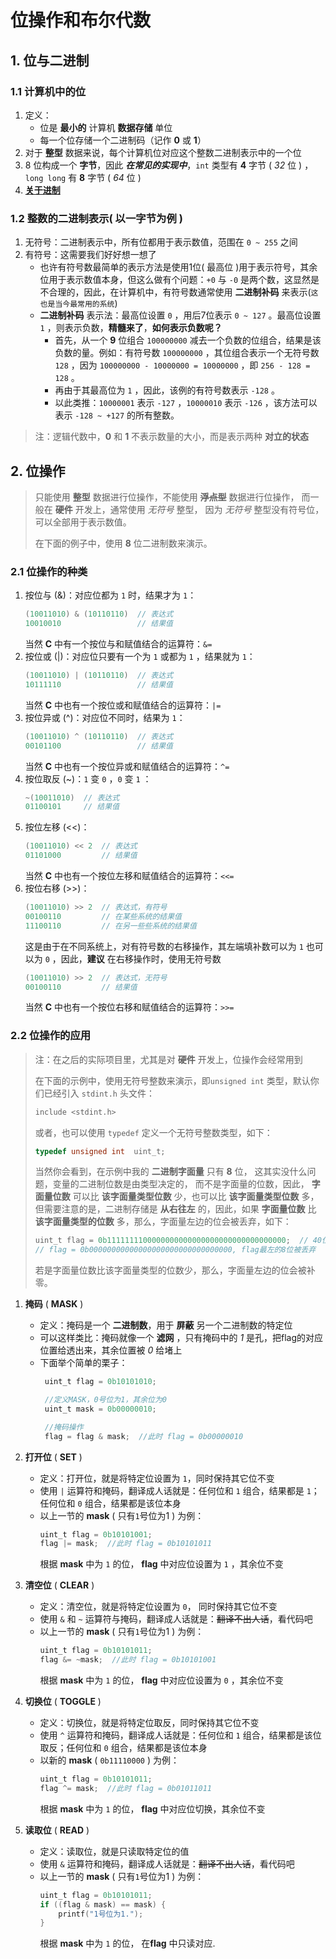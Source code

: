 # 位操作和布尔代数

## 1. 位与二进制

### 1.1 计算机中的位

1. 定义：
   - 位是 **最小的** 计算机 **数据存储** 单位 
   - 每一个位存储一个二进制码（记作 **0** 或 **1**） 
2. 对于 **整型** 数据来说，每个计算机位对应这个整数二进制表示中的一个位 
3. 8 位构成一个 **字节**，因此 ***在常见的实现中***，`int` 类型有 **4** 字节 ( *32* 位 ) ，`long long` 有 **8** 字节 ( *64* 位 )
4. [ **关于进制** ](/教程/正文/项目/77_关于进制.md)

### 1.2 整数的二进制表示( 以一字节为例 )
1. 无符号：二进制表示中，所有位都用于表示数值，范围在 `0 ~ 255` 之间 
2. 有符号：这需要我们好好想一想了
   - 也许有符号数最简单的表示方法是使用1位( 最高位 )用于表示符号，其余位用于表示数值本身，但这么做有个问题：`+0` 与 `-0` 是两个数，这显然是不合理的，因此，在计算机中，有符号数通常使用 **二进制补码** 来表示(`这也是当今最常用的系统`)
   - **二进制补码** 表示法：最高位设置 `0` ，用后7位表示 `0 ~ 127` 。最高位设置 `1` ，则表示负数，**精髓来了**，**如何表示负数呢？** 
     - 首先，从一个 **9** 位组合 `100000000` 减去一个负数的位组合，结果是该负数的量。例如：有符号数 `100000000` ，其位组合表示一个无符号数 `128` ，因为 `100000000 - 10000000 = 10000000` ，即 `256 - 128 = 128` 。
     - 再由于其最高位为 `1` ，因此，该例的有符号数表示 `-128` 。
     - 以此类推：`10000001` 表示 `-127` ，`10000010` 表示 `-126` ，该方法可以表示 `-128 ~ +127` 的所有整数。

> 注：逻辑代数中，**0** 和 **1** 不表示数量的大小，而是表示两种 **对立的状态**

## 2. 位操作

> 只能使用 **整型** 数据进行位操作，不能使用 **~~浮点型~~** 数据进行位操作，
> 而一般在 **硬件** 开发上，通常使用 *无符号* 整型，
> 因为 *无符号* 整型没有符号位，可以全部用于表示数值。
> 
> 在下面的例子中，使用 **8** 位二进制数来演示。

### 2.1 位操作的种类

1. 按位与 (&)：对应位都为 `1` 时，结果才为 `1`：
   ```C
   (10011010) & (10110110)  // 表达式
   10010010                 // 结果值
   ```
   当然 **C** 中有一个按位与和赋值结合的运算符：`&=`
2. 按位或 (|)：对应位只要有一个为 `1` 或都为 `1`  ，结果就为 `1`：
   ```C
   (10011010) | (10110110)  // 表达式
   10111110                 // 结果值
   ```
   当然 **C** 中也有一个按位或和赋值结合的运算符：`|=`
3. 按位异或 (^)：对应位不同时，结果为 `1`：
   ```C
   (10011010) ^ (10110110)  // 表达式
   00101100                 // 结果值
   ```
   当然 **C** 中也有一个按位异或和赋值结合的运算符：`^=`
4. 按位取反 (~)：`1` 变 `0` ，`0` 变 `1` ：
   ```C
   ~(10011010)  // 表达式
   01100101     // 结果值  
   ```
5. 按位左移 (<<)：
   ```C
   (10011010) << 2  // 表达式
   01101000         // 结果值
   ```
   当然 **C** 中也有一个按位左移和赋值结合的运算符：`<<=`
6. 按位右移 (>>)：
   ```C
   (10011010) >> 2  // 表达式，有符号
   00100110         // 在某些系统的结果值
   11100110         // 在另一些些系统的结果值
   ```
   这是由于在不同系统上，对有符号数的右移操作，其左端填补数可以为 `1` 也可以为 `0` ，因此，**建议** 在右移操作时，使用无符号数
   ```C
   (10011010) >> 2  // 表达式，无符号
   00100110         // 结果值
   ```
   当然 **C** 中也有一个按位右移和赋值结合的运算符：`>>=`

### 2.2 位操作的应用

> 注：在之后的实际项目里，尤其是对 **硬件** 开发上，位操作会经常用到
> 
> 在下面的示例中，使用无符号整数来演示，即`unsigned int` 类型，默认你们已经引入 `stdint.h` 头文件：
> ```C
> include <stdint.h>
> ```
> 或者，也可以使用 `typedef` 定义一个无符号整数类型，如下：
> ```C
> typedef unsigned int  uint_t;
> ```
> 
> 当然你会看到，在示例中我的 **二进制字面量** 只有 **8** 位， 这其实没什么问题，变量的二进制位数是由类型决定的，
> 而不是字面量的位数，因此， **字面量位数** 可以比 **该字面量类型位数** 少，也可以比 **该字面量类型位数** 多，
> 但需要注意的是，二进制存储是 **从右往左** 的，因此，如果 **字面量位数** 比 **该字面量类型的位数** 多，那么，字面量左边的位会被丢弃，如下：
> ```C
> uint_t flag = 0b1111111100000000000000000000000000000000;  // 40位的字面量，假设int为32位，那么flag的存储类型只有32二进制位
> // flag = 0b00000000000000000000000000000000, flag最左的8位被丢弃
> ```
> 若是字面量位数比该字面量类型的位数少，那么，字面量左边的位会被补零。 

1. **掩码** ( **MASK** ) 
   - 定义：掩码是一个 **二进制数**，用于 **屏蔽** 另一个二进制数的特定位
   - 可以这样类比：掩码就像一个 **滤网** ，只有掩码中的 *1* 是孔，把flag的对应位置给透出来，其余位置被 *0* 给堵上
   - 下面举个简单的栗子：
     ```C
      uint_t flag = 0b10101010;
   
      //定义MASK，0号位为1，其余位为0
      uint_t mask = 0b00000010;
   
      //掩码操作
      flag = flag & mask;  //此时 flag = 0b00000010
      ```

2. **打开位** ( **SET** )
   - 定义：打开位，就是将特定位设置为 `1`，同时保持其它位不变
   - 使用 `|` 运算符和掩码，翻译成人话就是：任何位和 `1` 组合，结果都是 `1`；任何位和 `0` 组合，结果都是该位本身
   - 以上一节的 **mask** ( 只有`1`号位为1 ) 为例：
     ```C
     uint_t flag = 0b10101001;
     flag |= mask;  //此时 flag = 0b10101011
     ```
     根据 **mask** 中为 `1` 的位， **flag** 中对应位设置为 `1` ，其余位不变

3. **清空位** ( **CLEAR** )
   - 定义：清空位，就是将特定位设置为 `0`， 同时保持其它位不变
   - 使用 `&` 和 `~` 运算符与掩码，翻译成人话就是：~~翻译不出人话~~，看代码吧
   - 以上一节的 **mask** ( 只有`1`号位为1 ) 为例：
     ```C 
     uint_t flag = 0b10101011;
     flag &= ~mask;  //此时 flag = 0b10101001
     ```
     根据 **mask** 中为 `1` 的位， **flag** 中对应位设置为 `0` ，其余位不变
   
4. **切换位** ( **TOGGLE** )
    - 定义：切换位，就是将特定位取反，同时保持其它位不变
    - 使用 `^` 运算符和掩码，翻译成人话就是：任何位和 `1` 组合，结果都是该位取反；任何位和 `0` 组合，结果都是该位本身
    - 以新的 **mask** ( `0b11110000` ) 为例：
      ```C 
      uint_t flag = 0b10101011;
      flag ^= mask;  //此时 flag = 0b01011011
      ```
      根据 **mask** 中为 `1` 的位， **flag** 中对应位切换，其余位不变
    
5. **读取位** ( **READ** )
    - 定义：读取位，就是只读取特定位的值
    - 使用 `&` 运算符和掩码，翻译成人话就是：~~翻译不出人话~~，看代码吧
    - 以上一节的 **mask** ( 只有`1`号位为1 ) 为例：
      ```C 
      uint_t flag = 0b10101011;
      if ((flag & mask) == mask) {
          printf("1号位为1.");
      } 
      ```
      根据 **mask** 中为 `1` 的位， 在**flag** 中只读对应.

